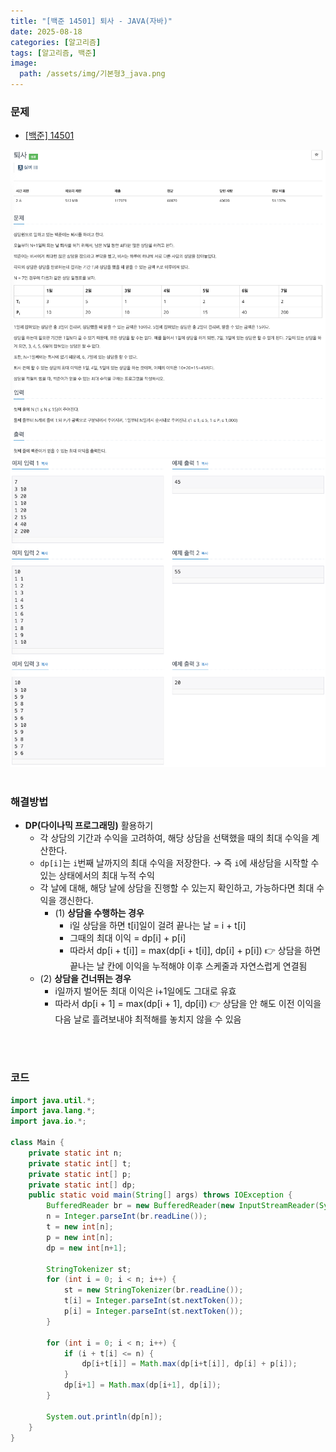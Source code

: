 ```yaml
---
title: "[백준 14501] 퇴사 - JAVA(자바)"
date: 2025-08-18
categories: [알고리즘]
tags: [알고리즘, 백준]
image:
  path: /assets/img/기본형3_java.png
---
```


### 문제

- [[백준] 14501](https://www.acmicpc.net/problem/14501)

![img](/assets/img/algorithm/백준14501_1.png)
![img](/assets/img/algorithm/백준14501_2.png)
<br /><br />

### 해결방법
- **DP(다이나믹 프로그래밍)** 활용하기
    - 각 상담의 기간과 수익을 고려하여, 해당 상담을 선택했을 때의 최대 수익을 계산한다.
    - `dp[i]`는 `i`번째 날까지의 최대 수익을 저장한다.
        → 즉 `i`에 새상담을 시작할 수 있는 상태에서의 최대 누적 수익
    - 각 날에 대해, 해당 날에 상담을 진행할 수 있는지 확인하고, 가능하다면 최대 수익을 갱신한다.
      - (1) **상담을 수행하는 경우**
        -  i일 상담을 하면 t[i]일이 걸려 끝나는 날 = i + t[i]
        -  그때의 최대 이익 = dp[i] + p[i]
        -  따라서 dp[i + t[i]] = max(dp[i + t[i]], dp[i] + p[i])
        👉 상담을 하면 끝나는 날 칸에 이익을 누적해야 이후 스케줄과 자연스럽게 연결됨
     - (2) **상담을 건너뛰는 경우**
        -  i일까지 벌어둔 최대 이익은 i+1일에도 그대로 유효
        -  따라서 dp[i + 1] = max(dp[i + 1], dp[i])
        👉 상담을 안 해도 이전 이익을 다음 날로 흘려보내야 최적해를 놓치지 않을 수 있음

  


<br /><br />

### 코드

```java
import java.util.*;
import java.lang.*;
import java.io.*;

class Main {
    private static int n;
    private static int[] t;
    private static int[] p;
    private static int[] dp;
    public static void main(String[] args) throws IOException {
        BufferedReader br = new BufferedReader(new InputStreamReader(System.in));
        n = Integer.parseInt(br.readLine());
        t = new int[n];
        p = new int[n];
        dp = new int[n+1];
        
        StringTokenizer st;
        for (int i = 0; i < n; i++) {
            st = new StringTokenizer(br.readLine());
            t[i] = Integer.parseInt(st.nextToken());
            p[i] = Integer.parseInt(st.nextToken());
        }

        for (int i = 0; i < n; i++) {
            if (i + t[i] <= n) {
                dp[i+t[i]] = Math.max(dp[i+t[i]], dp[i] + p[i]);
            }
            dp[i+1] = Math.max(dp[i+1], dp[i]);
        }
        
        System.out.println(dp[n]);
    }
}
```